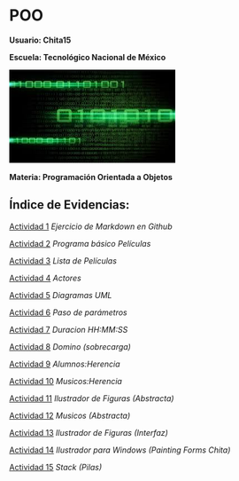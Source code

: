 # POO

**Usuario: Chita15**

**Escuela: Tecnológico Nacional de México**

![FondoImagen](./Setup/Img/Verde.jpg)

**Materia: Programación Orientada a Objetos** 

## Índice de Evidencias:

[Actividad 1](./Setup/README.md) _Ejercicio de Markdown en Github_

[Actividad 2](./PELICULA/Program.cs) _Programa básico Películas_

[Actividad 3](./ListaPeliculas/Program.cs) _Lista de Películas_

[Actividad 4](./ListaActores/Program.cs) _Actores_

[Actividad 5](./DiagramasUML/DiagramasUML.md) _Diagramas UML_

[Actividad 6](./Parametros/Program.cs) _Paso de parámetros_

[Actividad 7](./DuracionHMS/Program.cs) _Duracion HH:MM:SS_

[Actividad 8](./Domino/Program.cs) _Domino (sobrecarga)_

[Actividad 9](./AlumnosHerencia/Program.cs) _Alumnos:Herencia_

[Actividad 10](./HerenciaMusicos/Program.cs) _Musicos:Herencia_

[Actividad 11](./IlustradorFiguras/Program.cs) _Ilustrador de Figuras (Abstracta)_

[Actividad 12](./AMusicos/Program.cs) _Musicos (Abstracta)_

[Actividad 13](./InterfazIlustrador/Program.cs) _Ilustrador de Figuras (Interfaz)_

[Actividad 14](/Program.cs) _Ilustrador para Windows (Painting Forms Chita)_

[Actividad 15](./Pilas/Program.cs) _Stack (Pilas)_


